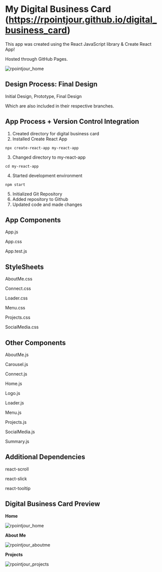 # My Digital Business Card (https://rpointjour.github.io/digital_business_card)
This app was created using the React JavaScript library & Create React App!

Hosted through GitHub Pages.

![rpointjour_home](https://user-images.githubusercontent.com/54840122/204167079-b18157b8-d553-4a27-a412-1e74e173914c.JPG)

## Design Process: Final Design
Initial Design, Prototype, Final Design

Which are also included in their respective branches.

## App Process + Version Control Integration
1. Created directory for digital business card
2. Installed Create React App

```
npx create-react-app my-react-app
```

3. Changed directory to my-react-app

```
cd my-react-app
```

4. Started development environment

```
npm start
```

5. Initialized Git Repository
6. Added repository to Github
7. Updated code and made changes
## App Components
App.js

App.css

App.test.js
## StyleSheets
AboutMe.css

Connect.css

Loader.css

Menu.css

Projects.css

SocialMedia.css

## Other Components
AboutMe.js

Carousel.js

Connect.js

Home.js

Logo.js

Loader.js

Menu.js

Projects.js

SocialMedia.js

Summary.js

## Additional Dependencies
react-scroll

react-slick

react-tooltip

## Digital Business Card Preview

**Home**

![rpointjour_home](https://user-images.githubusercontent.com/54840122/204167831-9de775f7-b2f8-40bd-a567-b5e1c18ea61e.JPG)

**About Me**

![rpointjour_aboutme](https://user-images.githubusercontent.com/54840122/204167957-3f4de9e2-5065-45c5-bf57-c3f55189d4a0.JPG)

**Projects**

![rpointjour_projects](https://user-images.githubusercontent.com/54840122/204168166-0f381a2c-ce76-41fb-b370-f2c1a50501ee.JPG)








